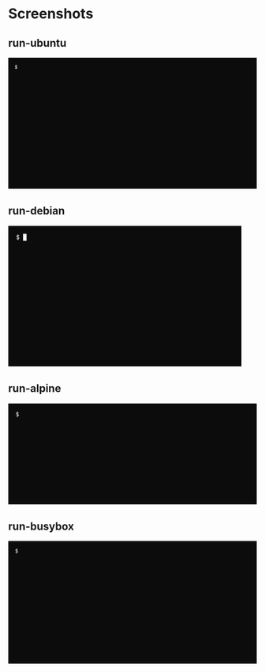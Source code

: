 # Screenshots

## run-ubuntu

![run-ubuntu](run-ubuntu.gif "run-ubuntu")

## run-debian

![run-debian](run-debian.gif "run-debian")

## run-alpine

![run-alpine](run-alpine.gif "run-alpine")

## run-busybox

![run-busybox](run-busybox.gif "run-busybox")
